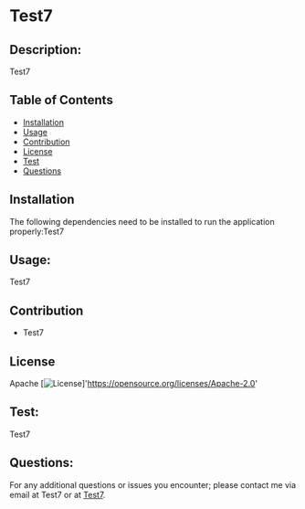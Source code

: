 # Test7
  
## Description: 
Test7
## Table of Contents

* [Installation](#installation)
* [Usage](#usage)
* [Contribution](#contribution)
* [License](#license)
* [Test](#test)
* [Questions](#questions)

## Installation 
The following dependencies need to be installed to run the application properly:Test7

## Usage: 
Test7

## Contribution
* Test7


## License
  Apache
  [![License](https://img.shields.io/badge/License-Apache_2.0-blue.svg)]'https://opensource.org/licenses/Apache-2.0'

## Test:
Test7

## Questions: 
For any additional questions or issues you encounter; please contact me via email at Test7 or at [Test7](https://github.com/Test7/).
